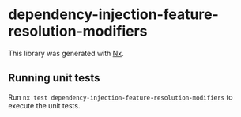 # dependency-injection-feature-resolution-modifiers

This library was generated with [Nx](https://nx.dev).

## Running unit tests

Run `nx test dependency-injection-feature-resolution-modifiers` to execute the unit tests.
